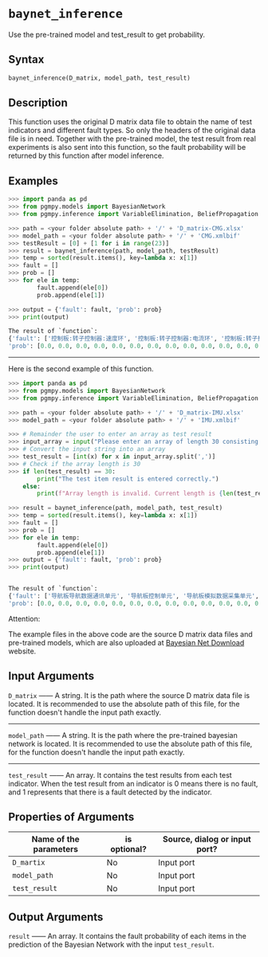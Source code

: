 # `baynet_inference`

Use the pre-trained model and test_result to get probability.

## Syntax

```python
baynet_inference(D_matrix, model_path, test_result)
```

## Description

This function uses the original D matrix data file to obtain the name of test indicators and different fault types. So only the headers of the original data file is in need. Together with the pre-trained model, the test result from real experiments is also sent into this function, so the fault probability will be returned by this function after model inference.

## Examples

```python
>>> import panda as pd
>>> from pgmpy.models import BayesianNetwork
>>> from pgmpy.inference import VariableElimination, BeliefPropagation

>>> path = <your folder absolute path> + '/' + 'D_matrix-CMG.xlsx'
>>> model_path = <your folder absolute path> + '/' + 'CMG.xmlbif'
>>> testResult = [0] + [1 for i in range(23)]
>>> result = baynet_inference(path, model_path, testResult)
>>> temp = sorted(result.items(), key=lambda x: x[1])
>>> fault = []
>>> prob = []
>>> for ele in temp:
        fault.append(ele[0])
        prob.append(ele[1])

>>> output = {'fault': fault, 'prob': prob}
>>> print(output)

The result of `function`: 
{'fault': ['控制板:转子控制器:速度环', '控制板:转子控制器:电流环', '控制板:转子控制器:电流采集卡', '控制板:转子控制器:换向器', '控制板:转子控制器:转子加电检测器', '控制板:转子控制器:绕组开关驱动器', '控制板:转子控制器:100v加电开关', '控制板:转子控制器:100v断电开关', '控制板:框架控制器:位置环', '控制板:框架控制器:滑模控制', '控制板:框架控制器:逻辑变换', '控制板:框架控制器:27V加电', '控制板:框架控制器:27V断电', '控制板:框架控制器:27V加电状态', '控制板:框架控制器:角速度计算', '控制板:框架控制器:超速判断', '控制板:旋变SPI:通讯模块', '控制板:旋变SPI:粗精耦合', '控制板:1553通讯:复位状态', '控制板:1553通讯:转子加断电', '控制板:1553通讯:框架加断电', '旋转变压器', '旋变解调机箱:串行通讯', '旋变解调机箱:激磁', '旋变解调机箱:粗机解调', '旋变解调机箱:精机解调', '驱动板:转子驱动电路:100V开关控制', '驱动板:转子驱动电路:电压斩波器', '驱动板:转子驱动电路:半桥驱动电路', '驱动板:转子驱动电路:绕组开通切断开关组', '驱动板:转子驱动电路:100V加电状态', '驱动板:转子驱动电路:固紧端轴温检测', '驱动板:转子驱动电路:电流采样', '驱动板:转子驱动电路:转子电机电压', '驱动板:转子驱动电路:滑动端轴温检测', '驱动板:框架驱动电路:全桥驱动电路', '驱动板:框架驱动电路:27V加断电', '驱动板:框架驱动电路:电流 采样', '驱动板:框架驱动电路:27V加电状态', '框架驱动电机:Hall传感器', '转子驱动电机:电机绕组', '转子轴承:固紧端热敏电阻', '转子轴承:滑动端热敏电阻', '电源板:27V', '驱动板:框架驱动电路:继电器', '控制板:框架控制器:绕组加电', '控制板:1553通讯:框架过流判断', '控制板:框架控制器:绕组断电', '控制板:1553通讯:转子过流判断', '控制板:转子控制器:转速采集', '转子驱动电机:Hall传感器', '导电环'], 
'prob': [0.0, 0.0, 0.0, 0.0, 0.0, 0.0, 0.0, 0.0, 0.0, 0.0, 0.0, 0.0, 0.0, 0.0, 0.0, 0.0, 0.0, 0.0, 0.0, 0.0, 0.0, 0.0, 0.0, 0.0, 0.0, 0.0, 0.0, 0.0, 0.0, 0.0, 0.0, 0.0, 0.0, 0.0, 0.0, 0.0, 0.0, 0.0, 0.0, 0.0, 0.0, 0.0, 0.0, 0.0, 0.16764, 0.17412, 0.2467, 0.31494, 0.38221, 0.5, 0.5, 0.5]}

```

---

Here is the second example of this function.

```python
>>> import panda as pd
>>> from pgmpy.models import BayesianNetwork
>>> from pgmpy.inference import VariableElimination, BeliefPropagation

>>> path = <your folder absolute path> + '/' + 'D_matrix-IMU.xlsx'
>>> model_path = <your folder absolute path> + '/' + 'IMU.xmlbif'

>>> # Remainder the user to enter an array as test result
>>> input_array = input("Please enter an array of length 30 consisting of 0 and 1, with elements separated by commas:")
>>> # Convert the input string into an array
>>> test_result = [int(x) for x in input_array.split(',')]
>>> # Check if the array length is 30
>>> if len(test_result) == 30:
        print("The test item result is entered correctly.")
    else:
        print(f"Array length is invalid. Current length is {len(test_result)}")

>>> result = baynet_inference(path, model_path, test_result)
>>> temp = sorted(result.items(), key=lambda x: x[1])
>>> fault = []
>>> prob = []
>>> for ele in temp:
        fault.append(ele[0])
        prob.append(ele[1])
>>> output = {'fault': fault, 'prob': prob}
>>> print(output)


The result of `function`: 
{'fault': ['导航板导航数据通讯单元', '导航板控制单元', '导航板模拟数据采集单元', '导航板储存单元', '滤波板滤波电路', '滤波板尖峰和浪涌抑制电路', '滤波板储能电路', '滤波板直流28V监测电路', '滤波板备用28V监测电路', '电源板±15V直流转换电路', '电源板5.1V直流转换电路', '电源板-5.1V直流转换电路', '电源板5V直流转换电路', '电源板二次电源检测电路', '电源板信号联接单元', '惯性部件箱体单元', '滤波板28V反接保护电路', '惯性部件IMU单元', '滤波板信号联接单元', '导航板供电单元', '滤波板后端滤波电路', '惯性部件信号联接单元'], 
'prob': [0.0, 0.0, 0.0, 0.0, 0.0, 0.0, 0.0, 0.0, 0.0, 0.0, 0.0, 0.0, 0.0, 0.0, 0.0, 0.20478395061728394, 0.2619957030317498, 0.2737662650965728, 0.32082021041345576, 0.5, 0.5, 0.5020339255567168]}
```

Attention:

The example files in the above code are the source D matrix data files and pre-trained models, which are also uploaded at [Bayesian Net Download](https://rfly-openha.github.io/documents/5_download_support/BayesianNetDownload.html) website. 

## Input Arguments

`D_matrix` —— A string. It is the path where the source D matrix data file is located. It is recommended to use the absolute path of this file, for the function doesn't handle the input path exactly.

---

`model_path` —— A string. It is the path where the pre-trained bayesian network is located. It is recommended to use the absolute path of this file, for the function doesn't handle the input path exactly.

---

`test_result` —— An array. It contains the test results from each test indicator. When the test result from an indicator is 0 means there is no fault, and 1 represents that there is a fault detected by the indicator.

## Properties of Arguments
| Name of the parameters  | is optional?    | Source, dialog or input port?|
| -------------------- | ------------------------- |---------------------- |
|       `D_martix`      |          No           |        Input port      |
|     `model_path`      |          No           |        Input port        |
|     `test_result`     |          No           |        Input port        |


## Output Arguments

`result` —— An array. It contains the fault probability of each items in the prediction of the Bayesian Network with the input `test_result`.